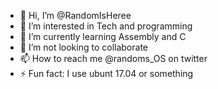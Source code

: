 - 👋 Hi, I’m @RandomIsHeree
- 👀 I’m interested in Tech and programming
- 🌱 I’m currently learning Assembly and C
- 💞️ I’m not looking to collaborate 
- 📫 How to reach me @randoms_OS on twitter
- ⚡ Fun fact: I use ubunt 17.04 or something

<!---
RandomIsHeree/RandomIsHeree is a ✨ special ✨ repository because its `README.md` (this file) appears on your GitHub profile.
You can click the Preview link to take a look at your changes.
--->
